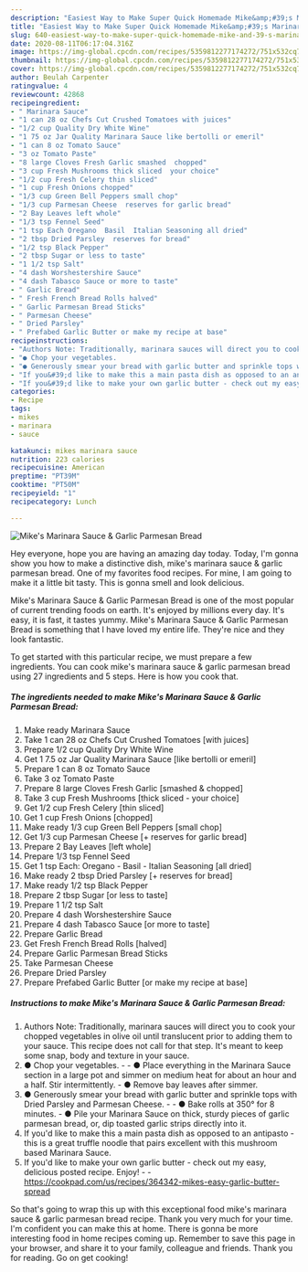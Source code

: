 ```yaml
---
description: "Easiest Way to Make Super Quick Homemade Mike&amp;#39;s Marinara Sauce &amp;amp; Garlic Parmesan Bread"
title: "Easiest Way to Make Super Quick Homemade Mike&amp;#39;s Marinara Sauce &amp;amp; Garlic Parmesan Bread"
slug: 640-easiest-way-to-make-super-quick-homemade-mike-and-39-s-marinara-sauce-and-amp-garlic-parmesan-bread
date: 2020-08-11T06:17:04.316Z
image: https://img-global.cpcdn.com/recipes/5359812277174272/751x532cq70/mikes-marinara-sauce-garlic-parmesan-bread-recipe-main-photo.jpg
thumbnail: https://img-global.cpcdn.com/recipes/5359812277174272/751x532cq70/mikes-marinara-sauce-garlic-parmesan-bread-recipe-main-photo.jpg
cover: https://img-global.cpcdn.com/recipes/5359812277174272/751x532cq70/mikes-marinara-sauce-garlic-parmesan-bread-recipe-main-photo.jpg
author: Beulah Carpenter
ratingvalue: 4
reviewcount: 42868
recipeingredient:
- " Marinara Sauce"
- "1 can 28 oz Chefs Cut Crushed Tomatoes with juices"
- "1/2 cup Quality Dry White Wine"
- "1 75 oz Jar Quality Marinara Sauce like bertolli or emeril"
- "1 can 8 oz Tomato Sauce"
- "3 oz Tomato Paste"
- "8 large Cloves Fresh Garlic smashed  chopped"
- "3 cup Fresh Mushrooms thick sliced  your choice"
- "1/2 cup Fresh Celery thin sliced"
- "1 cup Fresh Onions chopped"
- "1/3 cup Green Bell Peppers small chop"
- "1/3 cup Parmesan Cheese  reserves for garlic bread"
- "2 Bay Leaves left whole"
- "1/3 tsp Fennel Seed"
- "1 tsp Each Oregano  Basil  Italian Seasoning all dried"
- "2 tbsp Dried Parsley  reserves for bread"
- "1/2 tsp Black Pepper"
- "2 tbsp Sugar or less to taste"
- "1 1/2 tsp Salt"
- "4 dash Worshestershire Sauce"
- "4 dash Tabasco Sauce or more to taste"
- " Garlic Bread"
- " Fresh French Bread Rolls halved"
- " Garlic Parmesan Bread Sticks"
- " Parmesan Cheese"
- " Dried Parsley"
- " Prefabed Garlic Butter or make my recipe at base"
recipeinstructions:
- "Authors Note: Traditionally, marinara sauces will direct you to cook your chopped vegetables in olive oil until translucent prior to adding them to your sauce. This recipe does not call for that step. It&#39;s meant to keep some snap, body and texture in your sauce."
- "● Chop your vegetables.                                                       ● Place everything in the Marinara Sauce section in a large pot and simmer on medium heat for about an hour and a half. Stir intermittently.                                                                                                            ● Remove bay leaves after simmer."
- "● Generously smear your bread with garlic butter and sprinkle tops with Dried Parsley and Parmesan Cheese.                                                                                        ● Bake rolls at 350° for 8 minutes.                                                                                                                                                                         ● Pile your Marinara Sauce on thick, sturdy pieces of garlic parmesan bread, or, dip toasted garlic strips directly into it."
- "If you&#39;d like to make this a main pasta dish as opposed to an antipasto - this is a great truffle noodle that pairs excellent with this mushroom based Marinara Sauce."
- "If you&#39;d like to make your own garlic butter - check out my easy, delicious posted recipe. Enjoy!  https://cookpad.com/us/recipes/364342-mikes-easy-garlic-butter-spread"
categories:
- Recipe
tags:
- mikes
- marinara
- sauce

katakunci: mikes marinara sauce 
nutrition: 223 calories
recipecuisine: American
preptime: "PT39M"
cooktime: "PT50M"
recipeyield: "1"
recipecategory: Lunch

---
```



![Mike&#39;s Marinara Sauce &amp; Garlic Parmesan Bread](https://img-global.cpcdn.com/recipes/5359812277174272/751x532cq70/mikes-marinara-sauce-garlic-parmesan-bread-recipe-main-photo.jpg)

Hey everyone, hope you are having an amazing day today. Today, I'm gonna show you how to make a distinctive dish, mike&#39;s marinara sauce &amp; garlic parmesan bread. One of my favorites food recipes. For mine, I am going to make it a little bit tasty. This is gonna smell and look delicious.

Mike&#39;s Marinara Sauce &amp; Garlic Parmesan Bread is one of the most popular of current trending foods on earth. It's enjoyed by millions every day. It's easy, it is fast, it tastes yummy. Mike&#39;s Marinara Sauce &amp; Garlic Parmesan Bread is something that I have loved my entire life. They're nice and they look fantastic.




To get started with this particular recipe, we must prepare a few ingredients. You can cook mike&#39;s marinara sauce &amp; garlic parmesan bread using 27 ingredients and 5 steps. Here is how you cook that.

<!--inarticleads1-->

##### The ingredients needed to make Mike&#39;s Marinara Sauce &amp; Garlic Parmesan Bread:

1. Make ready  Marinara Sauce
1. Take 1 can 28 oz Chefs Cut Crushed Tomatoes [with juices]
1. Prepare 1/2 cup Quality Dry White Wine
1. Get 1 7.5 oz Jar Quality Marinara Sauce [like bertolli or emeril]
1. Prepare 1 can 8 oz Tomato Sauce
1. Take 3 oz Tomato Paste
1. Prepare 8 large Cloves Fresh Garlic [smashed &amp; chopped]
1. Take 3 cup Fresh Mushrooms [thick sliced - your choice]
1. Get 1/2 cup Fresh Celery [thin sliced]
1. Get 1 cup Fresh Onions [chopped]
1. Make ready 1/3 cup Green Bell Peppers [small chop]
1. Get 1/3 cup Parmesan Cheese [+ reserves for garlic bread]
1. Prepare 2 Bay Leaves [left whole]
1. Prepare 1/3 tsp Fennel Seed
1. Get 1 tsp Each: Oregano - Basil - Italian Seasoning [all dried]
1. Make ready 2 tbsp Dried Parsley [+ reserves for bread]
1. Make ready 1/2 tsp Black Pepper
1. Prepare 2 tbsp Sugar [or less to taste]
1. Prepare 1 1/2 tsp Salt
1. Prepare 4 dash Worshestershire Sauce
1. Prepare 4 dash Tabasco Sauce [or more to taste]
1. Prepare  Garlic Bread
1. Get  Fresh French Bread Rolls [halved]
1. Prepare  Garlic Parmesan Bread Sticks
1. Take  Parmesan Cheese
1. Prepare  Dried Parsley
1. Prepare  Prefabed Garlic Butter [or make my recipe at base]




<!--inarticleads2-->

##### Instructions to make Mike&#39;s Marinara Sauce &amp; Garlic Parmesan Bread:

1. Authors Note: Traditionally, marinara sauces will direct you to cook your chopped vegetables in olive oil until translucent prior to adding them to your sauce. This recipe does not call for that step. It&#39;s meant to keep some snap, body and texture in your sauce.
1. ● Chop your vegetables.      -                                                  - ● Place everything in the Marinara Sauce section in a large pot and simmer on medium heat for about an hour and a half. Stir intermittently.         -                                                                                                    ● Remove bay leaves after simmer.
1. ● Generously smear your bread with garlic butter and sprinkle tops with Dried Parsley and Parmesan Cheese.       -                                                                                  - ● Bake rolls at 350° for 8 minutes.    -                                                                                                                                                                      ● Pile your Marinara Sauce on thick, sturdy pieces of garlic parmesan bread, or, dip toasted garlic strips directly into it.
1. If you&#39;d like to make this a main pasta dish as opposed to an antipasto - this is a great truffle noodle that pairs excellent with this mushroom based Marinara Sauce.
1. If you&#39;d like to make your own garlic butter - check out my easy, delicious posted recipe. Enjoy! -  - https://cookpad.com/us/recipes/364342-mikes-easy-garlic-butter-spread




So that's going to wrap this up with this exceptional food mike&#39;s marinara sauce &amp; garlic parmesan bread recipe. Thank you very much for your time. I'm confident you can make this at home. There is gonna be more interesting food in home recipes coming up. Remember to save this page in your browser, and share it to your family, colleague and friends. Thank you for reading. Go on get cooking!
